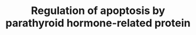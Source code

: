 ---
annotations:
- type: Pathway Ontology
  value: regulatory pathway
- type: Disease Ontology
  value: prostate cancer
authors:
- AAR&Co
- Fehrhart
- Egonw
- Khanspers
- AlexanderPico
- Eweitz
description: This pathway is based on Figure 8 of "Parathyroid hormone-related protein
  regulates cell survival pathways via integrin alpha6beta4-mediated activation of
  phosphatidylinositol 3-kinase/Akt signaling."(See Bibliography). Parathyroid Hormone-related
  Protein Regulates Cell Survival Pathways via Integrin alpha6beta4-mediated Activation
  of PI3-K/Akt Signaling Intracrine PTHrP inhibits apoptosis by activating the PI3-K/Akt
  pathway by increasing levels of integrin A6B4, which signals in harmony with growth
  factor receptors. The activation of Akt increases the ratio of anti-apoptosis members
  to pro-apoptosis members in the Bcl-2 Family. The activation of Akt deactivates
  GSK-3 which leads to higher levels of c-myc, therefore leading to lower levels of
  apoptosis. Overall, intracrine PTHrP has the effect of increased cell survival on
  C4-2 cells.  Proteins on this pathway have targeted assays available via the [https://assays.cancer.gov/available_assays?wp_id=WP3872
  CPTAC Assay Portal]
last-edited: 2021-05-09
organisms:
- Homo sapiens
redirect_from:
- /index.php/Pathway:WP3872
- /instance/WP3872
schema-jsonld:
- '@context': https://schema.org/
  '@id': https://wikipathways.github.io/pathways/WP3872.html
  '@type': Dataset
  creator:
    '@type': Organization
    name: WikiPathways
  description: This pathway is based on Figure 8 of "Parathyroid hormone-related protein
    regulates cell survival pathways via integrin alpha6beta4-mediated activation
    of phosphatidylinositol 3-kinase/Akt signaling."(See Bibliography). Parathyroid
    Hormone-related Protein Regulates Cell Survival Pathways via Integrin alpha6beta4-mediated
    Activation of PI3-K/Akt Signaling Intracrine PTHrP inhibits apoptosis by activating
    the PI3-K/Akt pathway by increasing levels of integrin A6B4, which signals in
    harmony with growth factor receptors. The activation of Akt increases the ratio
    of anti-apoptosis members to pro-apoptosis members in the Bcl-2 Family. The activation
    of Akt deactivates GSK-3 which leads to higher levels of c-myc, therefore leading
    to lower levels of apoptosis. Overall, intracrine PTHrP has the effect of increased
    cell survival on C4-2 cells.  Proteins on this pathway have targeted assays available
    via the [https://assays.cancer.gov/available_assays?wp_id=WP3872 CPTAC Assay Portal]
  keywords:
  - ''
  - BCL2L12
  - siRNA B4
  - BCL2L10
  - BCL2
  - BCL-2 family
  - BAX
  - BCL2L14
  - Intracrine PTHrP
  - BOK
  - PI3-K
  - BCL2L2
  - BCL2L13
  - Apoptosis
  - BAK1
  - GSK3A
  - siRNA A6
  - MYC
  - MCL-1
  - Integrin A6
  - BID
  - GSK3B
  - BCL2L15
  - BCL2L1
  - BCL2A1
  - Growth Factor Receptors
  - Integrin B4
  - AKT1
  license: CC0
  name: Regulation of apoptosis by parathyroid hormone-related protein
seo: CreativeWork
title: Regulation of apoptosis by parathyroid hormone-related protein
wpid: WP3872
---